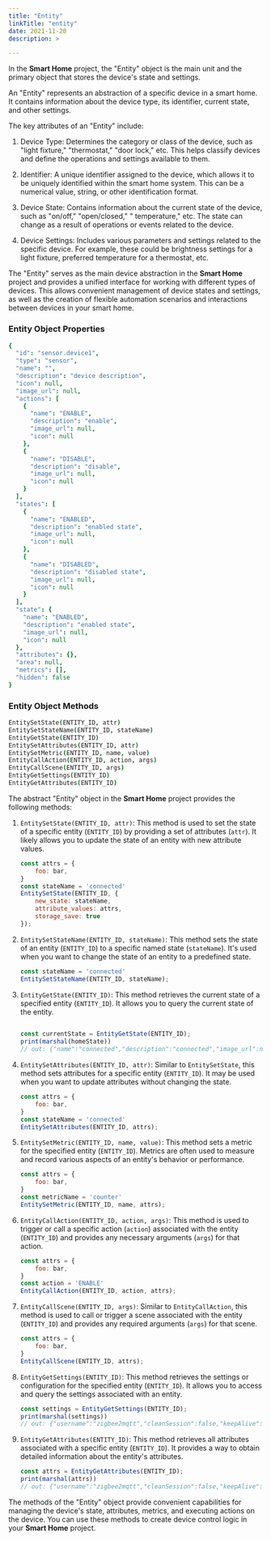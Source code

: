 ```yaml
---
title: "Entity"
linkTitle: "entity"
date: 2021-11-20
description: >

---
```


In the **Smart Home** project, the "Entity" object is the main unit and the primary object that stores the device's
state and settings.

An "Entity" represents an abstraction of a specific device in a smart home. It contains information about the device
type, its identifier, current state, and other settings.

The key attributes of an "Entity" include:

1. Device Type: Determines the category or class of the device, such as "light fixture," "thermostat," "door lock," etc.
   This helps classify devices and define the operations and settings available to them.

2. Identifier: A unique identifier assigned to the device, which allows it to be uniquely identified within the smart
   home system. This can be a numerical value, string, or other identification format.

3. Device State: Contains information about the current state of the device, such as "on/off," "open/closed," "
   temperature," etc. The state can change as a result of operations or events related to the device.

4. Device Settings: Includes various parameters and settings related to the specific device. For example, these could be
   brightness settings for a light fixture, preferred temperature for a thermostat, etc.

The "Entity" serves as the main device abstraction in the **Smart Home** project and provides a unified interface for
working with different types of devices. This allows convenient management of device states and settings, as well as the
creation of flexible automation scenarios and interactions between devices in your smart home.

### Entity Object Properties

```coffeescript
{
  "id": "sensor.device1",
  "type": "sensor",
  "name": "",
  "description": "device description",
  "icon": null,
  "image_url": null,
  "actions": [
    {
      "name": "ENABLE",
      "description": "enable",
      "image_url": null,
      "icon": null
    },
    {
      "name": "DISABLE",
      "description": "disable",
      "image_url": null,
      "icon": null
    }
  ],
  "states": [
    {
      "name": "ENABLED",
      "description": "enabled state",
      "image_url": null,
      "icon": null
    },
    {
      "name": "DISABLED",
      "description": "disabled state",
      "image_url": null,
      "icon": null
    }
  ],
  "state": {
    "name": "ENABLED",
    "description": "enabled state",
    "image_url": null,
    "icon": null
  },
  "attributes": {},
  "area": null,
  "metrics": [],
  "hidden": false
}
```

### Entity Object Methods

```coffeescript
EntitySetState(ENTITY_ID, attr)
EntitySetStateName(ENTITY_ID, stateName)
EntityGetState(ENTITY_ID)
EntitySetAttributes(ENTITY_ID, attr)
EntitySetMetric(ENTITY_ID, name, value)
EntityCallAction(ENTITY_ID, action, args)
EntityCallScene(ENTITY_ID, args)
EntityGetSettings(ENTITY_ID)
EntityGetAttributes(ENTITY_ID)
```

The abstract "Entity" object in the **Smart Home** project provides the following methods:

1. `EntitySetState(ENTITY_ID, attr)`: This method is used to set the state of a specific entity (`ENTITY_ID`) by
   providing a set of attributes (`attr`). It likely allows you to update the state of an entity with new attribute
   values.

    ```javascript
    const attrs = {
        foo: bar,
    }
    const stateName = 'connected'
    EntitySetState(ENTITY_ID, {
        new_state: stateName,
        attribute_values: attrs,
        storage_save: true
    });
    ```

2. `EntitySetStateName(ENTITY_ID, stateName)`: This method sets the state of an entity (`ENTITY_ID`) to a specific named
   state (`stateName`). It's used when you want to change the state of an entity to a predefined state.

    ```javascript
    const stateName = 'connected'
    EntitySetStateName(ENTITY_ID, stateName);
    ```

3. `EntityGetState(ENTITY_ID)`: This method retrieves the current state of a specified entity (`ENTITY_ID`). It allows
   you to query the current state of the entity.

    ```javascript
  
    const currentState = EntityGetState(ENTITY_ID);
    print(marshal(homeState))
    // out: {"name":"connected","description":"connected","image_url":null,"icon":null}
    ```

4. `EntitySetAttributes(ENTITY_ID, attr)`: Similar to `EntitySetState`, this method sets attributes for a specific
   entity (`ENTITY_ID`). It may be used when you want to update attributes without changing the state.

    ```javascript
    const attrs = {
        foo: bar,
    }
    const stateName = 'connected'
    EntitySetAttributes(ENTITY_ID, attrs);
    ```

5. `EntitySetMetric(ENTITY_ID, name, value)`: This method sets a metric for the specified entity (`ENTITY_ID`). Metrics
   are often used to measure and record various aspects of an entity's behavior or performance.

    ```javascript
    const attrs = {
        foo: bar,
    }
    const metricName = 'counter'
    EntitySetMetric(ENTITY_ID, name, attrs);
    ```

6. `EntityCallAction(ENTITY_ID, action, args)`: This method is used to trigger or call a specific action (`action`)
   associated with the entity (`ENTITY_ID`) and provides any necessary arguments (`args`) for that action.

    ```javascript
    const attrs = {
        foo: bar,
    }
    const action = 'ENABLE'
    EntityCallAction(ENTITY_ID, action, attrs);
    ```

7. `EntityCallScene(ENTITY_ID, args)`: Similar to `EntityCallAction`, this method is used to call or trigger a scene
   associated with the entity (`ENTITY_ID`) and provides any required arguments (`args`) for that scene.

    ```javascript
    const attrs = {
        foo: bar,
    }
    EntityCallScene(ENTITY_ID, attrs);
    ```

8. `EntityGetSettings(ENTITY_ID)`: This method retrieves the settings or configuration for the specified
   entity (`ENTITY_ID`). It allows you to access and query the settings associated with an entity.

    ```javascript
    const settings = EntityGetSettings(ENTITY_ID);
    print(marshal(settings))
    // out: {"username":"zigbee2mqtt","cleanSession":false,"keepAlive":15,"direction":"in","topics":"owntracks/#","pingTimeout":10,"connectTimeout":30,"qos":0}

    ```

9. `EntityGetAttributes(ENTITY_ID)`: This method retrieves all attributes associated with a specific
   entity (`ENTITY_ID`). It provides a way to obtain detailed information about the entity's attributes.

    ```javascript
    const attrs = EntityGetAttributes(ENTITY_ID);
    print(marshal(attrs))
    // out: {"username":"zigbee2mqtt","cleanSession":false,"keepAlive":15,"direction":"in","topics":"owntracks/#","pingTimeout":10,"connectTimeout":30,"qos":0}

    ```

The methods of the "Entity" object provide convenient capabilities for managing the device's state, attributes, metrics,
and executing actions on the device. You can use these methods to create device control logic in your **Smart Home**
project.

